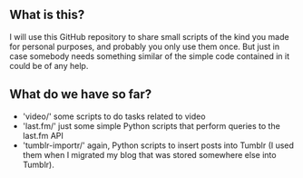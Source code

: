What is this?
-------------

I will use this GitHub repository to share small scripts of the kind you made for personal purposes,
and probably you only use them once. But just in case somebody needs something similar of the simple
code contained in it could be of any help.

What do we have so far?
-----------------------

  - 'video/' some scripts to do tasks related to video
  - 'last.fm/' just some simple Python scripts that perform queries to the last.fm API
  - 'tumblr-importr/' again, Python scripts to insert posts into Tumblr (I used them when I migrated my blog that was stored somewhere else into Tumblr). 
